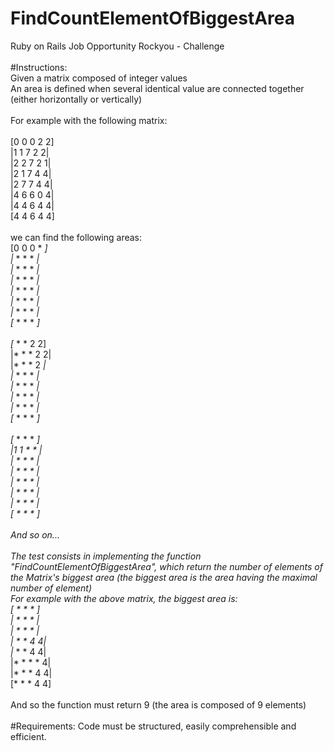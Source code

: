 # FindCountElementOfBiggestArea
Ruby on Rails Job Opportunity Rockyou - Challenge
<br/><br/>
#Instructions:<br/>
Given a matrix composed of integer values<br/>
An area is defined when several identical value are connected together (either horizontally or vertically)
<br/><br/>
For example with the following matrix:
<br/><br/>
[0 0 0 2 2]<br/>
|1 1 7 2 2|<br/>
|2 2 7 2 1|<br/>
|2 1 7 4 4|<br/>
|2 7 7 4 4|<br/>
|4 6 6 0 4|<br/>
|4 4 6 4 4|<br/>
[4 4 6 4 4]<br/>
<br/>
we can find the following areas:<br/>
[0 0 0 * *]<br/>
|* * * * *|<br/>
|* * * * *|<br/>
|* * * * *|<br/>
|* * * * *|<br/>
|* * * * *|<br/>
|* * * * *|<br/>
[* * * * *]<br/>
<br/>
[* * * 2 2]<br/>
|* * * 2 2|<br/>
|* * * 2 *|<br/>
|* * * * *|<br/>
|* * * * *|<br/>
|* * * * *|<br/>
|* * * * *|<br/>
[* * * * *]<br/>
<br/>
[* * * * *]<br/>
|1 1 * * *|<br/>
|* * * * *|<br/>
|* * * * *|<br/>
|* * * * *|<br/>
|* * * * *|<br/>
|* * * * *|<br/>
[* * * * *]<br/>
<br/>
And so on...
<br/><br/>
The test consists in implementing the function "FindCountElementOfBiggestArea", which return the number of elements of the Matrix's biggest area (the biggest area is the area having the maximal number of element)<br/>
For example with the above matrix, the biggest area is:<br/>
[* * * * *]<br/>
|* * * * *|<br/>
|* * * * *|<br/>
|* * * 4 4|<br/>
|* * * 4 4|<br/>
|* * * * 4|<br/>
|* * * 4 4|<br/>
[* * * 4 4]<br/>
<br/>
And so the function must return 9 (the area is composed of 9 elements)
<br/><br/>
#Requirements:
Code must be structured, easily comprehensible and efficient.
